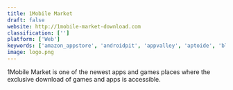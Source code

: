 ```yaml
---
title: 1Mobile Market
draft: false 
website: http://1mobile-market-download.com
classification: ['']
platform: ['Web']
keywords: ['amazon_appstore', 'androidpit', 'appvalley', 'aptoide', 'blackmart', 'blackmart_alpha', 'f-droid', 'fossdroid', 'getapk', 'getjar', 'tutuapp', 'zeusmos']
image: logo.png
---
```

1Mobile Market is one of the newest apps and games places where the exclusive download of games and apps is accessible.